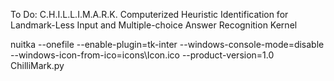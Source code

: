 

To Do:
C.H.I.L.L.I.M.A.R.K.
Computerized Heuristic Identification for Landmark-Less Input and Multiple-choice Answer Recognition Kernel



nuitka --onefile --enable-plugin=tk-inter --windows-console-mode=disable --windows-icon-from-ico=icons\Icon.ico --product-version=1.0 ChilliMark.py



